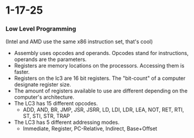 # 1-17-25

### Low Level Programming

(Intel and AMD use the same x86 instruction set, that's cool)

- Assembly uses opcodes and operands. Opcodes stand for instructions, operands are the parameters.
- Registers are memory locations on the processors. Accessing them is faster. 
- Registers on the lc3 are 16 bit registers. The "bit-count" of a computer designate register size.
- The amount of registers available to use are different depending on the computer's architecture.
- The LC3 has 15 different opcodes. 
    - ADD, AND, BR, JMP, JSR, JSRR, LD, LDI, LDR, LEA, NOT, RET, RTI, ST, STI, STR, TRAP
- The LC3 has 5 different addressing modes.
    - Immediate, Register, PC-Relative, Indirect, Base+Offset

